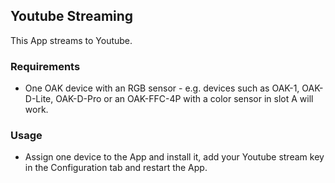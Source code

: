 ## Youtube Streaming 

This App streams to Youtube. 


### Requirements 
- One OAK device with an RGB sensor - e.g. devices such as OAK-1, OAK-D-Lite, OAK-D-Pro or an OAK-FFC-4P with a color sensor in slot A will work.

### Usage 
- Assign one device to the App and install it, add your Youtube stream key in the Configuration tab and restart the App.
